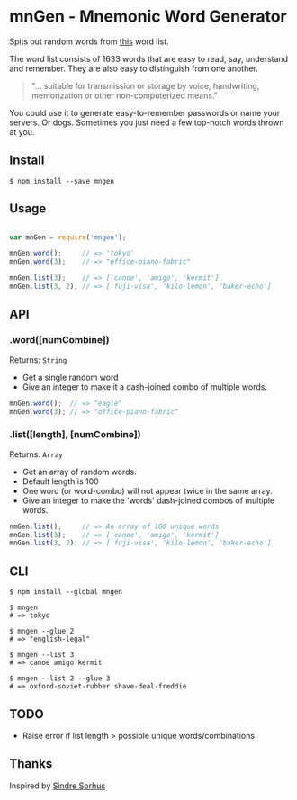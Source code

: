 # mnGen - Mnemonic Word Generator

Spits out random words from
[this](http://web.archive.org/web/20091003023606/http://tothink.com/mnemonic)
word list.

The word list consists of 1633 words that are easy to read, say, understand and
remember. They are also easy to distinguish from one another.

> "... suitable for transmission or storage by voice, handwriting, memorization
> or other non-computerized means."


You could use it to generate easy-to-remember passwords or name your servers.
Or dogs. Sometimes you just need a few top-notch words thrown at you.


## Install

`$ npm install --save mngen`


## Usage

```js

var mnGen = require('mngen');

mnGen.word();     // => 'tokyo'
mnGen.word(3);    // => "office-piano-fabric"

mnGen.list(3);    // => ['canoe', 'amigo', 'kermit']
mnGen.list(3, 2); // => ['fuji-visa', 'kilo-lemon', 'baker-echo']
```

## API


### .word([numCombine])

Returns: `String`

* Get a single random word
* Give an integer to make it a dash-joined combo of multiple words.

```js
mnGen.word();  // => "eagle"
mnGen.word(3); // => "office-piano-fabric"
```


### .list([length], [numCombine])

Returns: `Array`

* Get an array of random words.
* Default length is 100
* One word (or word-combo) will not appear twice in the same array.
* Give an integer to make the 'words' dash-joined combos of multiple words.

```js
nmGen.list();     // => An array of 100 unique words
mnGen.list(3);    // => ['canoe', 'amigo', 'kermit']
mnGen.list(3, 2); // => ['fuji-visa', 'kilo-lemon', 'baker-echo']
```



## CLI

`$ npm install --global mngen`

```shell
$ mngen
# => tokyo

$ mngen --glue 2
# => "english-legal"

$ mngen --list 3
# => canoe amigo kermit

$ mngen --list 2 --glue 3
# => oxford-soviet-rubber shave-deal-freddie

```

## TODO

* Raise error if list length > possible unique words/combinations

## Thanks

Inspired by [Sindre Sorhus](https://github.com/sindresorhus/yes-no-words)
